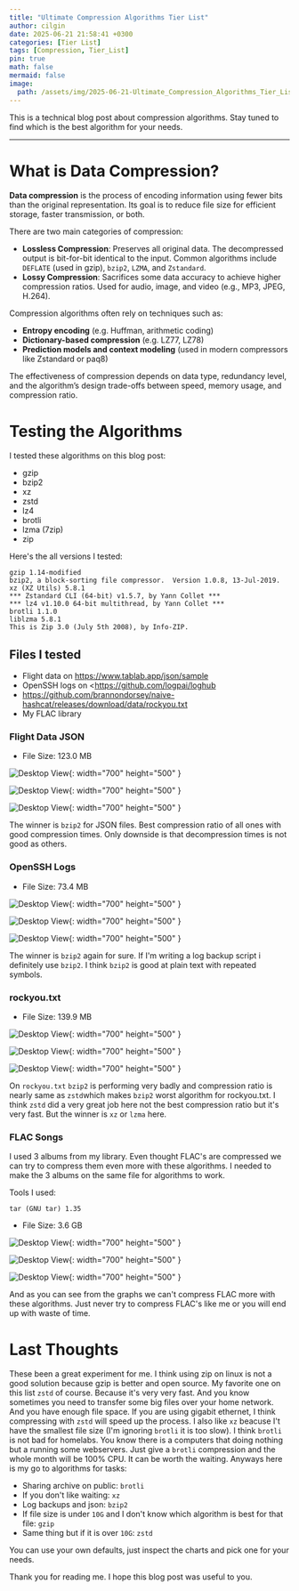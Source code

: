 ```yaml
---
title: "Ultimate Compression Algorithms Tier List"
author: cilgin
date: 2025-06-21 21:58:41 +0300
categories: [Tier List]
tags: [Compression, Tier_List]
pin: true
math: false
mermaid: false
image:
  path: /assets/img/2025-06-21-Ultimate_Compression_Algorithms_Tier_List/main.png
---
```


This is a technical blog post about compression algorithms. Stay tuned to find which is the best algorithm for your needs.

---

# What is Data Compression?

**Data compression** is the process of encoding information using fewer bits than the original representation. Its goal is to reduce file size for efficient storage, faster transmission, or both.

There are two main categories of compression:

- **Lossless Compression**: Preserves all original data. The decompressed output is bit-for-bit identical to the input. Common algorithms include `DEFLATE` (used in gzip), `bzip2`, `LZMA`, and `Zstandard`.
- **Lossy Compression**: Sacrifices some data accuracy to achieve higher compression ratios. Used for audio, image, and video (e.g., MP3, JPEG, H.264).

Compression algorithms often rely on techniques such as:

- **Entropy encoding** (e.g. Huffman, arithmetic coding)
- **Dictionary-based compression** (e.g. LZ77, LZ78)
- **Prediction models and context modeling** (used in modern compressors like Zstandard or paq8)

The effectiveness of compression depends on data type, redundancy level, and the algorithm’s design trade-offs between speed, memory usage, and compression ratio.

# Testing the Algorithms

I tested these algorithms on this blog post:

- gzip
- bzip2
- xz
- zstd
- lz4
- brotli
- lzma (7zip)
- zip

Here's the all versions I tested:

```text
gzip 1.14-modified
bzip2, a block-sorting file compressor.  Version 1.0.8, 13-Jul-2019.
xz (XZ Utils) 5.8.1
*** Zstandard CLI (64-bit) v1.5.7, by Yann Collet ***
*** lz4 v1.10.0 64-bit multithread, by Yann Collet ***
brotli 1.1.0
liblzma 5.8.1
This is Zip 3.0 (July 5th 2008), by Info-ZIP.
```

## Files I tested

- Flight data on <https://www.tablab.app/json/sample>
- OpenSSH logs on <https://github.com/logpai/loghub
- <https://github.com/brannondorsey/naive-hashcat/releases/download/data/rockyou.txt>
- My FLAC library

### Flight Data JSON

- File Size: 123.0 MB

![Desktop View](/assets/img/2025-06-21-Ultimate_Compression_Algorithms_Tier_List/photo1.png){: width="700" height="500" }

![Desktop View](/assets/img/2025-06-21-Ultimate_Compression_Algorithms_Tier_List/photo2.png){: width="700" height="500" }

![Desktop View](/assets/img/2025-06-21-Ultimate_Compression_Algorithms_Tier_List/photo3.png){: width="700" height="500" }

The winner is `bzip2` for JSON files. Best compression ratio of all ones with good compression times. Only downside is that decompression times is not good as others.

### OpenSSH Logs

- File Size: 73.4 MB

![Desktop View](/assets/img/2025-06-21-Ultimate_Compression_Algorithms_Tier_List/photo4.png){: width="700" height="500" }

![Desktop View](/assets/img/2025-06-21-Ultimate_Compression_Algorithms_Tier_List/photo5.png){: width="700" height="500" }

![Desktop View](/assets/img/2025-06-21-Ultimate_Compression_Algorithms_Tier_List/photo6.png){: width="700" height="500" }

The winner is `bzip2` again for sure. If I'm writing a log backup script i definitely use `bzip2`. I think `bzip2` is good at plain text with repeated symbols.

### rockyou.txt

- File Size: 139.9 MB

![Desktop View](/assets/img/2025-06-21-Ultimate_Compression_Algorithms_Tier_List/photo7.png){: width="700" height="500" }

![Desktop View](/assets/img/2025-06-21-Ultimate_Compression_Algorithms_Tier_List/photo8.png){: width="700" height="500" }

![Desktop View](/assets/img/2025-06-21-Ultimate_Compression_Algorithms_Tier_List/photo9.png){: width="700" height="500" }

On `rockyou.txt` `bzip2` is performing very badly and compression ratio is nearly same as `zstd`which makes `bzip2` worst algorithm for rockyou.txt. I think `zstd` did a very great job here not the best compression ratio but it's very fast. But the winner is `xz` or `lzma` here. 

### FLAC Songs

I used 3 albums from my library. Even thought FLAC's are compressed we can try to compress them even more with these algorithms.
I needed to make the 3 albums on the same file for algorithms to work.

Tools I used:

```text
tar (GNU tar) 1.35
```

- File Size: 3.6 GB

![Desktop View](/assets/img/2025-06-21-Ultimate_Compression_Algorithms_Tier_List/photo10.png){: width="700" height="500" }

![Desktop View](/assets/img/2025-06-21-Ultimate_Compression_Algorithms_Tier_List/photo11.png){: width="700" height="500" }

![Desktop View](/assets/img/2025-06-21-Ultimate_Compression_Algorithms_Tier_List/photo12.png){: width="700" height="500" }

And as you can see from the graphs we can't compress FLAC more with these algorithms. Just never try to compress FLAC's like me or you will end up with waste of time.

# Last Thoughts

These been a great experiment for me. I think using zip on linux is not a good solution because gzip is better and open source. My favorite one on this list `zstd` of course. Because it's very very fast. And you know sometimes you need to transfer some big files over your home network. And you have enough file space. If you are using gigabit ethernet, I think compressing with `zstd` will speed up the process. I also like `xz` beacuse I't have the smallest file size (I'm ignoring `brotli` it is too slow). I think `brotli` is not bad for homelabs. You know there is a computers that doing nothing but a running some webservers. Just give a `brotli` compression and the whole month will be 100% CPU. It can be worth the waiting. Anyways here is my go to algorithms for tasks:

- Sharing archive on public: `brotli`
- If you don't like waiting: `xz`
- Log backups and json: `bzip2`
- If file size is under `10G` and I don't know which algorithm is best for that file: `gzip`
- Same thing but if it is over `10G`: `zstd`

You can use your own defaults, just inspect the charts and pick one for your needs.

Thank you for reading me. I hope this blog post was useful to you.
